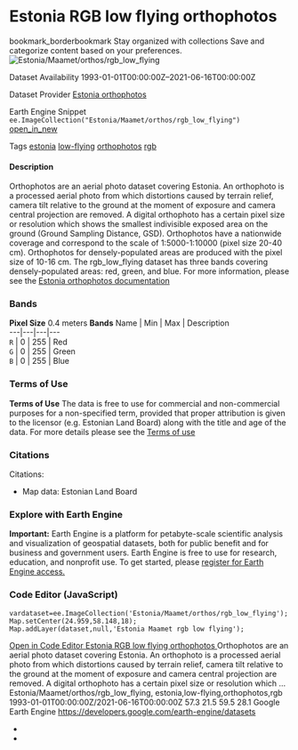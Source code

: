  
#  Estonia RGB low flying orthophotos 
bookmark_borderbookmark Stay organized with collections  Save and categorize content based on your preferences. 
![Estonia/Maamet/orthos/rgb_low_flying](https://developers.google.com/earth-engine/datasets/images/Estonia/Estonia_Maamet_orthos_rgb_low_flying_sample.png) 

Dataset Availability
    1993-01-01T00:00:00Z–2021-06-16T00:00:00Z 

Dataset Provider
     [ Estonia orthophotos ](https://geoportaal.maaamet.ee/eng/Spatial-Data/Orthophotos-p309.html) 

Earth Engine Snippet
     `    ee.ImageCollection("Estonia/Maamet/orthos/rgb_low_flying")   ` [ open_in_new ](https://code.earthengine.google.com/?scriptPath=Examples:Datasets/Estonia/Estonia_Maamet_orthos_rgb_low_flying) 

Tags
     [estonia](https://developers.google.com/earth-engine/datasets/tags/estonia) [low-flying](https://developers.google.com/earth-engine/datasets/tags/low-flying) [orthophotos](https://developers.google.com/earth-engine/datasets/tags/orthophotos) [rgb](https://developers.google.com/earth-engine/datasets/tags/rgb)
#### Description
Orthophotos are an aerial photo dataset covering Estonia.
An orthophoto is a processed aerial photo from which distortions caused by terrain relief, camera tilt relative to the ground at the moment of exposure and camera central projection are removed. A digital orthophoto has a certain pixel size or resolution which shows the smallest indivisible exposed area on the ground (Ground Sampling Distance, GSD).
Orthophotos have a nationwide coverage and correspond to the scale of 1:5000-1:10000 (pixel size 20-40 cm). Orthophotos for densely-populated areas are produced with the pixel size of 10-16 cm.
The rgb_low_flying dataset has three bands covering densely-populated areas: red, green, and blue.
For more information, please see the [Estonia orthophotos documentation](https://geoportaal.maaamet.ee/eng/Spatial-Data/Orthophotos-p309.html)
### Bands
**Pixel Size** 0.4 meters 
**Bands**
Name | Min | Max | Description  
---|---|---|---  
`R` |  0  |  255  | Red  
`G` |  0  |  255  | Green  
`B` |  0  |  255  | Blue  
### Terms of Use
**Terms of Use**
The data is free to use for commercial and non-commercial purposes for a non-specified term, provided that proper attribution is given to the licensor (e.g. Estonian Land Board) along with the title and age of the data.
For more details please see the [Terms of use](https://geoportaal.maaamet.ee/docs/Avaandmed/Licence-of-open-data-of-Estonian-Land-Board.pdf)
### Citations
Citations:
  * Map data: Estonian Land Board


### Explore with Earth Engine
**Important:** Earth Engine is a platform for petabyte-scale scientific analysis and visualization of geospatial datasets, both for public benefit and for business and government users. Earth Engine is free to use for research, education, and nonprofit use. To get started, please [register for Earth Engine access.](https://console.cloud.google.com/earth-engine)
### Code Editor (JavaScript)
```
vardataset=ee.ImageCollection('Estonia/Maamet/orthos/rgb_low_flying');
Map.setCenter(24.959,58.148,18);
Map.addLayer(dataset,null,'Estonia Maamet rgb low flying');
```
[ Open in Code Editor ](https://code.earthengine.google.com/?scriptPath=Examples:Datasets/Estonia/Estonia_Maamet_orthos_rgb_low_flying)
[ Estonia RGB low flying orthophotos ](https://developers.google.com/earth-engine/datasets/catalog/Estonia_Maamet_orthos_rgb_low_flying)
Orthophotos are an aerial photo dataset covering Estonia. An orthophoto is a processed aerial photo from which distortions caused by terrain relief, camera tilt relative to the ground at the moment of exposure and camera central projection are removed. A digital orthophoto has a certain pixel size or resolution which …
Estonia/Maamet/orthos/rgb_low_flying, estonia,low-flying,orthophotos,rgb 
1993-01-01T00:00:00Z/2021-06-16T00:00:00Z
57.3 21.5 59.5 28.1 
Google Earth Engine
https://developers.google.com/earth-engine/datasets
  * [ ](https://doi.org/https://geoportaal.maaamet.ee/eng/Spatial-Data/Orthophotos-p309.html)
  * [ ](https://doi.org/https://developers.google.com/earth-engine/datasets/catalog/Estonia_Maamet_orthos_rgb_low_flying)


